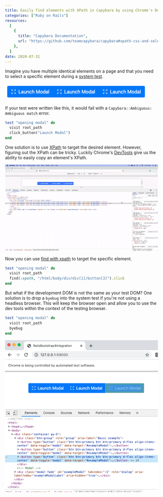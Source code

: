 ```yaml
---
title: Easily find elements with XPath in Capybara by using Chrome's Dev Tools
categories: ["Ruby on Rails"]
resources:
  [
    {
      title: "Capybara Documentation",
      url: "https://github.com/teamcapybara/capybara#xpath-css-and-selectors",
    },
  ]
date: 2020-07-31
---
```


Imagine you have multiple identical elements on a page and that you need to select a specific element during a [system test](https://guides.rubyonrails.org/testing.html#system-testing).

![identical elements](/assets/images/posts/easily-find-elements-with-xpath-in-capybara-by-using-chromes-dev-tools/1.0.png)

If your test were written like this, it would fail with a `Capybara::Ambiguous: Ambiguous match` error.

```ruby
test "opening modal" do
  visit root_path
  click_button("Launch Modal")
end
```

One solution is to use [XPath](https://github.com/teamcapybara/capybara#xpath-css-and-selectors) to target the desired element. However, figuring out the XPath can be tricky. Luckily Chrome's [DevTools](https://developers.google.com/web/tools/chrome-devtools/) give us the ability to easily copy an element's XPath.

![copy an element's XPath using Chrome's Dev Tools](/assets/images/posts/easily-find-elements-with-xpath-in-capybara-by-using-chromes-dev-tools/Copy_Full_XPath.gif)

Now you can use [find with xpath](https://github.com/teamcapybara/capybara#xpath-css-and-selectors) to target the specific element.

```ruby
test "opening modal" do
  visit root_path
  find(:xpath, "/html/body/div/div[1]/button[3]").click
end
```

But what if the development DOM is not the same as your test DOM? One solution is to drop a `byebug` into the system test if you're not using a headless browser. This will keep the browser open and allow you to use the dev tools within the context of the testing browser.

```ruby
test "opening modal" do
  visit root_path
  byebug
end
```

![selenium browser](/assets/images/posts/easily-find-elements-with-xpath-in-capybara-by-using-chromes-dev-tools/2.0.png)
